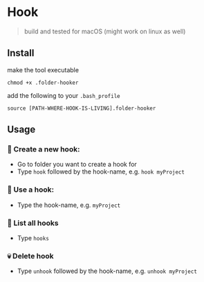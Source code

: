 # Hook

> build and tested for macOS (might work on linux as well)

## Install

make the tool executable

```
chmod +x .folder-hooker
```

add the following to your `.bash_profile`

```
source [PATH-WHERE-HOOK-IS-LIVING].folder-hooker
```

## Usage

### 👷 Create a new hook:

- Go to folder you want to create a hook for
- Type `hook` followed by the hook-name, e.g. `hook myProject`

### 🏃 Use a hook:

- Type the hook-name, e.g. `myProject`

### 🤔 List all hooks

- Type `hooks`

### 💀 Delete hook

- Type `unhook` followed by the hook-name, e.g. `unhook myProject`
